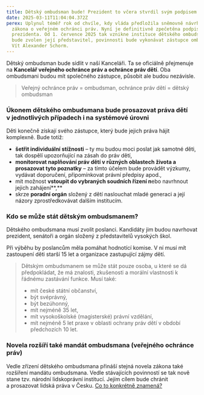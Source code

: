 ```yaml
---
title: Dětský ombudsman bude! Prezident to včera stvrdil svým podpisem
date: 2025-03-11T11:04:04.372Z
perex: Uplynul téměř rok od chvíle, kdy vláda předložila sněmovně návrh novely
  zákona o veřejném ochránci práv. Nyní je definitivně zpečetěna podpisem
  prezidenta. Od 1. července 2025 tak vznikne instituce dětského ombudsmana. Než
  bude zvolen její představitel, povinnosti bude vykonávat zástupce ombudsmana
  Vít Alexander Schorm.
---
```

Dětský ombudsman bude sídlit v naší Kanceláři. Ta se oficiálně přejmenuje na **Kancelář veřejného ochránce práv a ochránce práv dětí**. Oba ombudsmani budou mít společného zástupce, působit ale budou nezávisle. 

> Veřejný ochránce práv = ombudsman, ochránce práv dětí = dětský ombudsman

### Úkonem dětského ombudsmana bude prosazovat práva dětí v jednotlivých případech i na systémové úrovni

Děti  konečně získají svého zástupce, který bude jejich práva hájit komplexně. Bude totiž:

* **šetřit individuální stížnosti** – ty mu budou moci poslat jak samotné děti, tak dospělí upozorňující na zásah do práv dětí,
* **monitorovat naplňování práv dětí v různých oblastech života a prosazovat tyto poznatky** – za tímto účelem bude provádět výzkumy, vydávat doporučení, připomínkovat právní předpisy apod.,
* mít možnost **vstoupit do vybraných soudních řízení n**ebo navrhnout jejich zahájení**,**
* skrze **poradní orgán** složený z dětí naslouchat mladé generaci a její názory zprostředkovávat dalším institucím.

### **Kdo se může stát dětským ombudsmanem?**

Dětského ombudsmana musí zvolit poslanci. Kandidáty jim budou navrhovat prezident, senátoři a orgán složený z představitelů vysokých škol. 

Při výběhu by poslancům měla pomáhat hodnotící komise. V ní musí mít zastoupení děti starší 15 let a organizace zastupující zájmy dětí. 

> Dětským ombudsmanem se může stát pouze osoba, u které se dá předpokládat, že má znalosti, zkušenosti a morální vlastnosti k řádnému zastávání funkce. Musí také:
>
> * mít české státní občanství,
> * být svéprávný,
> * být bezúhonný,
> * mít nejméně 35 let,
> * mít vysokoškolské (magisterské) právní vzdělání,
> * mít nejméně 5 let praxe v oblasti ochrany práv dětí v období předchozích 10 let.

### Novela rozšíří také mandát ombudsmana (veřejného ochránce práv)

Vedle zřízení dětského ombudsmana přináší stejná novela zákona také rozšíření mandátu ombudsmana. Vedle stávajících povinností se tak nově stane tzv. národní lidskoprávní institucí. Jejím cílem bude chránit a prosazovat lidská práva v Česku. [Co to konkrétně znamená? ](https://www.ochrance.cz/dokument/co_je_to_narodni_lidskopravni_instituce_a_proc_ji_v_cesku_potrebujeme/)